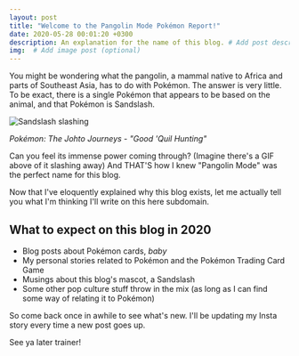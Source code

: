 ```yaml
---
layout: post
title: "Welcome to the Pangolin Mode Pokémon Report!"
date: 2020-05-28 00:01:20 +0300
description: An explanation for the name of this blog. # Add post description (optional)
img:  # Add image post (optional)
---
```

You might be wondering what the pangolin, a mammal native to Africa and parts of Southeast Asia, has to do with Pokémon. The answer is very little. To be exact, there is a single Pokémon that appears to be based on the animal, and that Pokémon is Sandslash.

![Sandslash slashing]({{site.baseurl}}/assets/img/intro-article/sandslash_pangolin_pokemon-18.png)
<i id="picturecredit">

Pokémon: The Johto Journeys - "Good 'Quil Hunting"
</i>

Can you feel its immense power coming through? (Imagine there's a GIF above of it slashing away)
And THAT'S how I knew "Pangolin Mode" was the perfect name for this blog.

Now that I've eloquently explained why this blog exists, let me actually tell you what I'm thinking I'll write on this here subdomain.

<h2> What to expect on this blog in 2020 </h2>
<ul>
<li> Blog posts about Pokémon cards, <i>baby</i> </li>
<li> My personal stories related to Pokémon and the Pokémon Trading Card Game </li>
<li> Musings about this blog's mascot, a Sandslash </li>
<li> Some other pop culture stuff throw in the mix (as long as I can find some way of relating it to Pokémon) </li>
</ul>

So come back once in awhile to see what's new. I'll be updating my Insta story every time a new post goes up.

See ya later trainer!

<!--
A story about how I fell in love with Pokémon cards again
Quick story: A year or so ago I decided I wanted to write a short story and landed on a pangolin as the protagonist. Since then, I've become passionate about their survival.

In December of 2019, my stepbrother was showing me the collection of Pokémon cards he had brought with him for Christmas vacation. At first, I dismissed them, thinking I was over that childhood phase, knowing that as a kid I never really played the game but only collected them. "What was the point?" I thought. Being stuck in an apartment in Vietnam all day however leads you to want to do pretty much anything besides watch more YouTube. So I asked, "can you remind me how to play?"

I quickly discovered he was not as familiar with the rules as I expected. Even worse, he had a random assortment of Energy cards with random Pokémon types, rendering our games frustrating and slow. But that frustration built up an itch. "How is a deck meant to be built?" "What can I do to execute my gameplan?" And thus a fire was lit deep in my soul to understand the Pokémon Trading Card Game. If I was feeling a rush from constructing these two haphazard decks to play against my stepbrother, what would happen if I actually had a decent collection to work with?

That fire would become an inferno a couple months later when my friend visited me, and we would find a bevy of booster packs and theme decks available at a toy store in a Koreatown mall (read: I hardly went outside pre-covid-19, and in my head, I had to buy cards in-person.) -->



<!-- You’ll find this post in your `_posts` directory. Go ahead and edit it and re-build the site to see your changes. You can rebuild the site in many different ways, but the most common way is to run `jekyll serve`, which launches a web server and auto-regenerates your site when a file is updated.

To add new posts, simply add a file in the `_posts` directory that follows the convention `YYYY-MM-DD-name-of-post.ext` and includes the necessary front matter. Take a look at the source for this post to get an idea about how it works.

Jekyll also offers powerful support for code snippets:

{% highlight ruby %}
def print_hi(name)
  puts "Hi, #{name}"
end
print_hi('Tom')
#=> prints 'Hi, Tom' to STDOUT.
{% endhighlight %}

Check out the [Jekyll docs][jekyll-docs] for more info on how to get the most out of Jekyll. File all bugs/feature requests at [Jekyll’s GitHub repo][jekyll-gh]. If you have questions, you can ask them on [Jekyll Talk][jekyll-talk].

[jekyll-docs]: https://jekyllrb.com/docs/home
[jekyll-gh]:   https://github.com/jekyll/jekyll
[jekyll-talk]: https://talk.jekyllrb.com/ -->
